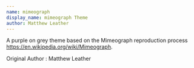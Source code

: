 ```yaml
---
name: mimeograph
display_name: mimeograph Theme
author: Matthew Leather
---
```

A purple on grey theme based on the Mimeograph reproduction process https://en.wikipedia.org/wiki/Mimeograph.

Original Author
: Matthew Leather
